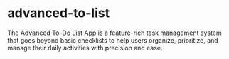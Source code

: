 # advanced-to-list
The Advanced To-Do List App is a feature-rich task management system that goes beyond basic checklists to help users organize, prioritize, and manage their daily activities with precision and ease.
